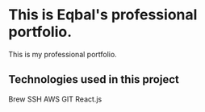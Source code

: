 # This is Eqbal's professional portfolio.

This is my professional portfolio.

## Technologies used in this project

Brew
SSH
AWS
GIT
React.js
